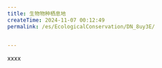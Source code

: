 ```yaml
---
title: 生物物种栖息地
createTime: 2024-11-07 00:12:49
permalink: /es/EcologicalConservation/DN_8uy3E/


---
```


xxxx